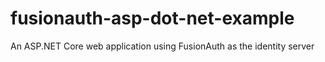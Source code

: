 # fusionauth-asp-dot-net-example
An ASP.NET Core web application using FusionAuth as the identity server

